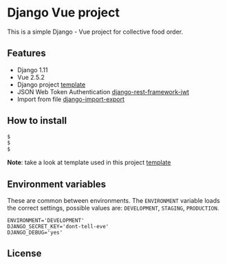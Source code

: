 # Django Vue project

This is a simple Django - Vue project for collective food order.

 

## Features

- Django 1.11
- Vue 2.5.2
- Django project [template](https://github.com/jpadilla/django-project-template)
- JSON Web Token Authentication [django-rest-framework-jwt](https://github.com/GetBlimp/django-rest-framework-jwt)
- Import from file [django-import-export](https://github.com/django-import-export/django-import-export)

## How to install


```bash
$ 
$
$
```
**Note**: take a look at template used in this project [template](https://github.com/jpadilla/django-project-template)

## Environment variables

These are common between environments. The `ENVIRONMENT` variable loads the correct settings, possible values are: `DEVELOPMENT`, `STAGING`, `PRODUCTION`.

```
ENVIRONMENT='DEVELOPMENT'
DJANGO_SECRET_KEY='dont-tell-eve'
DJANGO_DEBUG='yes'
```


## License

